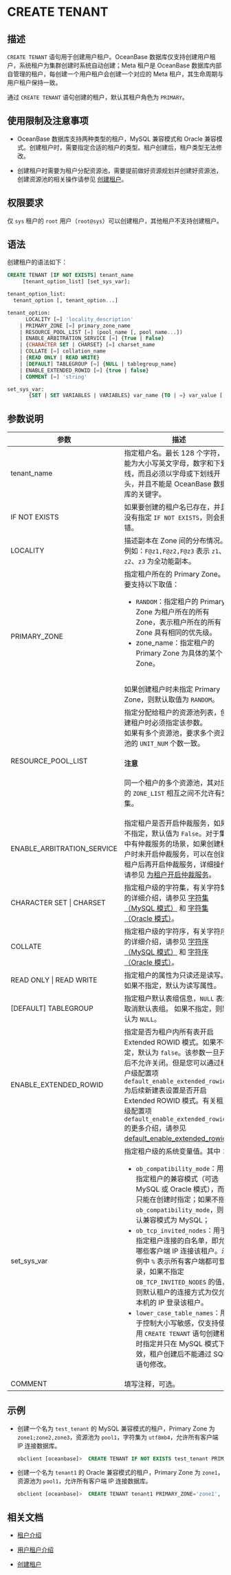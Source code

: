 # CREATE TENANT

## 描述

`CREATE TENANT` 语句用于创建用户租户。OceanBase 数据库仅支持创建用户租户，系统租户为集群创建时系统自动创建；Meta 租户是 OceanBase 数据库内部自管理的租户，每创建一个用户租户会创建一个对应的 Meta 租户，其生命周期与用户租户保持一致。

通过 `CREATE TENANT` 语句创建的租户，默认其租户角色为 `PRIMARY`。

## 使用限制及注意事项

* OceanBase 数据库支持两种类型的租户，MySQL 兼容模式和 Oracle 兼容模式。创建租户时，需要指定合适的租户的类型。租户创建后，租户类型无法修改。

* 创建租户时需要为租户分配资源池，需要提前做好资源规划并创建好资源池，创建资源池的相关操作请参见 [创建租户](../../../../600.manage/200.tenant-management/600.common-tenant-operations/200.manage-create-tenant.md)。

## 权限要求

仅 `sys` 租户的 `root` 用户（`root@sys`）可以创建租户，其他租户不支持创建租户。

## 语法

创建租户的语法如下：

```sql
CREATE TENANT [IF NOT EXISTS] tenant_name 
     [tenant_option_list] [set_sys_var];

tenant_option_list: 
  tenant_option [, tenant_option...]

tenant_option:  
      LOCALITY [=] 'locality_description'
    | PRIMARY_ZONE [=] primary_zone_name 
    | RESOURCE_POOL_LIST [=] (pool_name [, pool_name...]) 
    | ENABLE_ARBITRATION_SERVICE [=] {True | False} 
    | {CHARACTER SET | CHARSET} [=] charset_name 
    | COLLATE [=] collation_name 
    | {READ ONLY | READ WRITE}
    | [DEFAULT] TABLEGROUP [=] {NULL | tablegroup_name} 
    | ENABLE_EXTENDED_ROWID [=] {true | false} 
    | COMMENT [=] 'string' 

set_sys_var:
       {SET | SET VARIABLES | VARIABLES} var_name {TO | =} var_value [,var_name {TO | =} var_value...]
```

## 参数说明

|          参数            |                描述                                                                                                      |
|--------------------------|--------------------------------------------------------------------------------------------------------------------------|
| tenant_name              | 指定租户名。最长 128 个字符，只能为大小写英文字母，数字和下划线，而且必须以字母或下划线开头，并且不能是 OceanBase 数据库的关键字。 |
| IF NOT EXISTS            | 如果要创建的租户名已存在，并且没有指定 `IF NOT EXISTS`，则会报错。    |
| LOCALITY                 | 描述副本在 Zone 间的分布情况。 例如：`F@z1,F@z2,F@z3` 表示 `z1`、`z2`、`z3` 为全功能副本。     |
| PRIMARY_ZONE             | 指定租户所在的 Primary Zone。主要支持以下取值：<ul><li>`RANDOM`：指定租户的 Primary Zone 为租户所在的所有 Zone，表示租户所在的所有 Zone 具有相同的优先级。</li> <li>zone_name：指定租户的 Primary Zone 为具体的某个 Zone。</li></ul> </br>如果创建租户时未指定 Primary Zone，则默认取值为 `RANDOM`。 |
| RESOURCE_POOL_LIST       | 指定分配给租户的资源池列表，创建租户时必须指定该参数。</br>如果有多个资源池，要求多个资源池的 `UNIT_NUM` 个数一致。<main id="notice" type='notice'><h4>注意</h4><p>同一个租户的多个资源池，其对应的 `ZONE_LIST` 相互之间不允许有交集。</p></main> |
| ENABLE_ARBITRATION_SERVICE | 指定租户是否开启仲裁服务，如果不指定，默认值为 `False`。对于集群中有仲裁服务的场景，如果创建租户时未开启仲裁服务，可以在创建租户后再开启仲裁服务，详细操作请参见 [为租户开启仲裁服务](../../../../600.manage/400.high-availability/400.arbitration-high-availability/200.enable-the-arbitration-service.md)。|
| CHARACTER SET \| CHARSET | 指定租户级的字符集，有关字符集的详细介绍，请参见 [字符集（MySQL 模式）](../200.common-tenant-of-mysql-mode/100.basic-elements-of-mysql-mode/300.character-set-and-collation-of-mysql-mode/200.character-set-of-mysql-mode.md) 和 [字符集（Oracle 模式）](../300.common-tenant-of-oracle-mode/300.basic-elements-of-oracle-mode/1000.character-set-and-collation-of-oracle-mode.md)。   |
| COLLATE                  | 指定租户级的字符序，有关字符序的详细介绍，请参见 [字符序（MySQL 模式）](.../200.common-tenant-of-mysql-mode/100.basic-elements-of-mysql-mode/300.character-set-and-collation-of-mysql-mode/300.collation-of-mysql-mode.md) 和 [字符序（Oracle 模式）](../300.common-tenant-of-oracle-mode/300.basic-elements-of-oracle-mode/1000.character-set-and-collation-of-oracle-mode.md)。  |
| READ ONLY \| READ WRITE  | 指定租户的属性为只读还是读写。如果不指定，默认为读写属性。|
| [DEFAULT] TABLEGROUP     | 指定租户默认表组信息，`NULL` 表示取消默认表组。 如果不指定，则默认为 `NULL`。    |
| ENABLE_EXTENDED_ROWID    | 指定是否为租户内所有表开启 Extended ROWID 模式。如果不指定，默认为 `false`。该参数一旦开启后不允许关闭。但是您可以通过租户级配置项 `default_enable_extended_rowid` 为后续新建表设置是否开启 Extended ROWID 模式。有关租户级配置项 `default_enable_extended_rowid` 的更多介绍，请参见 [default_enable_extended_rowid](../../../800.configuration-items-and-system-variables/100.system-configuration-items/400.tenant-level-configuration-items/4700.default_enable_extended_rowid.md)。|
| set_sys_var              | 指定租户级的系统变量值。其中：<ul><li>`ob_compatibility_mode`：用于指定租户的兼容模式（可选 MySQL 或 Oracle 模式），而且只能在创建时指定；如果不指定 `ob_compatibility_mode`，则默认兼容模式为 MySQL；</li> <li>`ob_tcp_invited_nodes`：用于指定租户连接的白名单，即允许哪些客户端 IP 连接该租户。示例中 `%` 表示所有客户端都可登录，如果不指定 `OB_TCP_INVITED_NODES` 的值，则默认租户的连接方式为仅允许本机的 IP 登录该租户。</li> <li>`lower_case_table_names`：用于控制大小写敏感，仅支持使用 `CREATE TENANT` 语句创建租户时指定并只在 MySQL 模式下生效，租户创建后不能通过 SQL 语句修改。</li></ul> |
| COMMENT                  | 填写注释，可选。   |

## 示例

* 创建一个名为 `test_tenant` 的 MySQL 兼容模式的租户，Primary Zone 为 `zone1;zone2,zone3`，资源池为 `pool1`，字符集为 `utf8mb4`，允许所有客户端 IP 连接数据库。

  ```sql
  obclient [oceanbase]>  CREATE TENANT IF NOT EXISTS test_tenant PRIMARY_ZONE='zone1;zone2,zone3', RESOURCE_POOL_LIST=('pool1'), CHARSET='utf8mb4' SET ob_tcp_invited_nodes TO '%';
  ```

* 创建一个名为 `tenant1` 的 Oracle 兼容模式的租户，Primary Zone 为 `zone1`，资源池为 `pool1`，允许所有客户端 IP 连接数据库。 

  ```sql
  obclient [oceanbase]>  CREATE TENANT tenant1 PRIMARY_ZONE='zone1', RESOURCE_POOL_LIST=('pool1') SET ob_compatibility_mode='oracle',  ob_tcp_invited_nodes='%';
  ```
	
## 相关文档

* [租户介绍](../../../../600.manage/200.tenant-management/100.tenant-introduction.md)

* [用户租户介绍](../../../../600.manage/200.tenant-management/400.introduction-of-user-tenant.md)

* [创建租户](../../../../600.manage/200.tenant-management/600.common-tenant-operations/200.manage-create-tenant.md)


